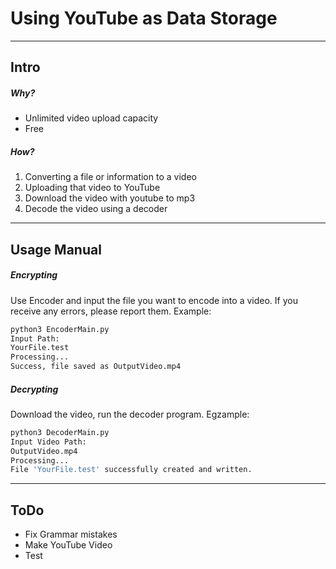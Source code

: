 # Using YouTube as Data Storage
---

## Intro
##### Why?
- Unlimited video upload capacity
- Free

##### How?
1. Converting a file or information to a video
2. Uploading that video to YouTube
3. Download the video with youtube to mp3
4. Decode the video using a decoder

---

## Usage Manual

##### Encrypting
Use Encoder and input the file you want to encode into a video. If you receive any errors, please report them. Example:
```bash
python3 EncoderMain.py
Input Path:
YourFile.test
Processing...
Success, file saved as OutputVideo.mp4
```
##### Decrypting
Download the video, run the decoder program. Egzample:
```bash
python3 DecoderMain.py
Input Video Path:
OutputVideo.mp4
Processing...
File 'YourFile.test' successfully created and written.
```

---
## ToDo
* Fix Grammar mistakes
* Make YouTube Video
* Test